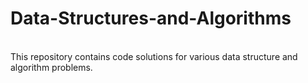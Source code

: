 # Data-Structures-and-Algorithms
<br>
This repository contains code solutions for various data structure and algorithm problems. 
